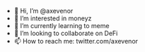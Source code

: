 - 👋 Hi, I’m @axevenor
- 👀 I’m interested in moneyz
- 🌱 I’m currently learning to meme
- 💞️ I’m looking to collaborate on DeFi
- 📫 How to reach me: twitter.com/axevenor

